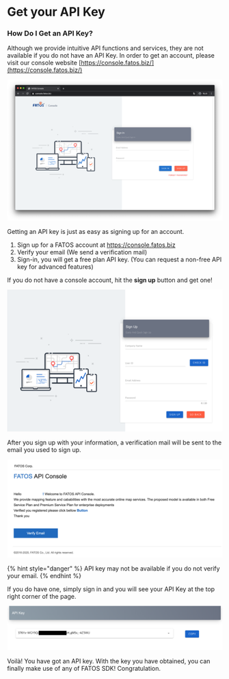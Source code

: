 # Get your API Key

### How Do I Get an API Key?

Although we provide intuitive API functions and services, they are not available if you do not have an API Key. In order to get an account, please visit our console website [https://console.fatos.biz/](https://console.fatos.biz/)

![](.gitbook/assets/2020-09-18-6.37.22.png)

Getting an API key is just as easy as signing up for an account.

1. Sign up for a FATOS account at https://console.fatos.biz
2. Verify your email \(We send a verification mail\)
3. Sign-in, you will get a free plan API key. \(You can request a non-free API key for advanced features\)

If you do not have a console account, hit the **sign up** button and get one!

![](.gitbook/assets/2020-10-19-1.36.26.png)

After you sign up with your information, a verification mail will be sent to the email you used to sign up.

![Click &quot;Verify Email&quot;](.gitbook/assets/2020-10-19-11.32.07%20%281%29.png)

{% hint style="danger" %}
API key may  not be available if you do not verify your email.
{% endhint %}

If you do have one, simply sign in and you will see your API Key at the top right corner of the page.

![](.gitbook/assets/2020-09-18-6.40.30.png)

Voilà! You have got an API key. With the key you have obtained, you can finally make use of any of FATOS SDK! Congratulation.





